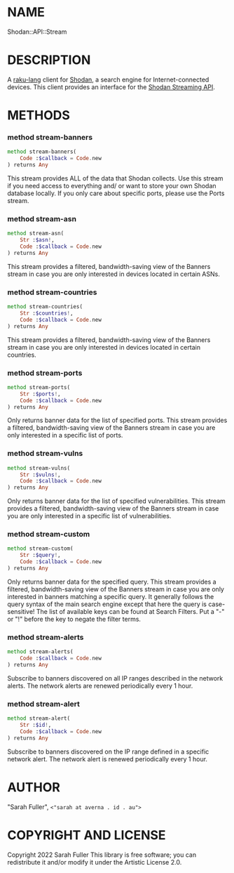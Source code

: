 NAME
====

Shodan::API::Stream

DESCRIPTION
===========

A [raku-lang](https://raku.org/) client for [Shodan](https://www.shodan.io/), a search engine for Internet-connected devices. This client provides an interface for the [Shodan Streaming API](https://developer.shodan.io/api/stream).

METHODS
=======

### method stream-banners

```raku
method stream-banners(
    Code :$callback = Code.new
) returns Any
```

This stream provides ALL of the data that Shodan collects. Use this stream if you need access to everything and/ or want to store your own Shodan database locally. If you only care about specific ports, please use the Ports stream.

### method stream-asn

```raku
method stream-asn(
    Str :$asn!,
    Code :$callback = Code.new
) returns Any
```

This stream provides a filtered, bandwidth-saving view of the Banners stream in case you are only interested in devices located in certain ASNs.

### method stream-countries

```raku
method stream-countries(
    Str :$countries!,
    Code :$callback = Code.new
) returns Any
```

This stream provides a filtered, bandwidth-saving view of the Banners stream in case you are only interested in devices located in certain countries.

### method stream-ports

```raku
method stream-ports(
    Str :$ports!,
    Code :$callback = Code.new
) returns Any
```

Only returns banner data for the list of specified ports. This stream provides a filtered, bandwidth-saving view of the Banners stream in case you are only interested in a specific list of ports.

### method stream-vulns

```raku
method stream-vulns(
    Str :$vulns!,
    Code :$callback = Code.new
) returns Any
```

Only returns banner data for the list of specified vulnerabilities. This stream provides a filtered, bandwidth-saving view of the Banners stream in case you are only interested in a specific list of vulnerabilities.

### method stream-custom

```raku
method stream-custom(
    Str :$query!,
    Code :$callback = Code.new
) returns Any
```

Only returns banner data for the specified query. This stream provides a filtered, bandwidth-saving view of the Banners stream in case you are only interested in banners matching a specific query. It generally follows the query syntax of the main search engine except that here the query is case-sensitive! The list of available keys can be found at Search Filters. Put a "-" or "!" before the key to negate the filter terms.

### method stream-alerts

```raku
method stream-alerts(
    Code :$callback = Code.new
) returns Any
```

Subscribe to banners discovered on all IP ranges described in the network alerts. The network alerts are renewed periodically every 1 hour.

### method stream-alert

```raku
method stream-alert(
    Str :$id!,
    Code :$callback = Code.new
) returns Any
```

Subscribe to banners discovered on the IP range defined in a specific network alert. The network alert is renewed periodically every 1 hour.

AUTHOR
======

"Sarah Fuller", `<"sarah at averna . id . au"> `

COPYRIGHT AND LICENSE
=====================

Copyright 2022 Sarah Fuller This library is free software; you can redistribute it and/or modify it under the Artistic License 2.0.

